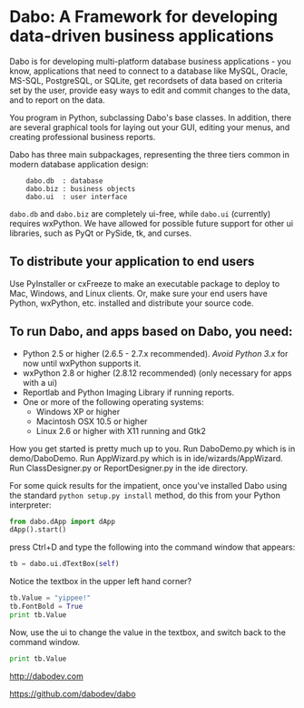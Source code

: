 Dabo: A Framework for developing data-driven business applications
==================================================================

Dabo is for developing multi-platform database business applications - you know, applications that need to connect to a database like MySQL, Oracle, MS-SQL, PostgreSQL, or SQLite, get recordsets of data based on criteria set by the user, provide easy ways to edit and commit changes to the data, and to report on the data.

You program in Python, subclassing Dabo's base classes. In addition, there are several graphical tools for laying out your GUI, editing your menus, and creating professional business reports.

Dabo has three main subpackages, representing the three tiers common in modern database application design:
```
	dabo.db  : database
	dabo.biz : business objects
	dabo.ui  : user interface
```
```dabo.db``` and ```dabo.biz``` are completely ui-free, while ```dabo.ui``` (currently) requires wxPython. We have allowed for possible future support for other ui libraries, such as PyQt or PySide, tk, and curses.

To distribute your application to end users
-------------------------------------------
Use PyInstaller or cxFreeze to make an executable package to deploy to Mac, Windows, and Linux clients. Or, make sure your end users have Python, wxPython, etc. installed and distribute your source code.

To run Dabo, and apps based on Dabo, you need:
----------------------------------------------
 * Python 2.5 or higher (2.6.5 - 2.7.x recommended). *Avoid Python 3.x* for now until wxPython supports it.
 * wxPython 2.8 or higher (2.8.12 recommended) (only necessary for apps with a ui)
 * Reportlab and Python Imaging Library if running reports.
 * One or more of the following operating systems:
   * Windows XP or higher
   * Macintosh OSX 10.5 or higher
   * Linux 2.6 or higher with X11 running and Gtk2

How you get started is pretty much up to you. Run DaboDemo.py which is in demo/DaboDemo. Run AppWizard.py which is in ide/wizards/AppWizard. Run ClassDesigner.py or ReportDesigner.py in the ide directory.

For some quick results for the impatient, once you've installed Dabo using the standard ```python setup.py install``` method, do this from your Python interpreter:

```python
from dabo.dApp import dApp
dApp().start()
```

press Ctrl+D and type the following into the command window that appears:

```python
tb = dabo.ui.dTextBox(self)
```

Notice the textbox in the upper left hand corner?
```python
tb.Value = "yippee!"
tb.FontBold = True
print tb.Value
```

Now, use the ui to change the value in the textbox, and switch back to
the command window.
```python
print tb.Value
```

http://dabodev.com

https://github.com/dabodev/dabo
